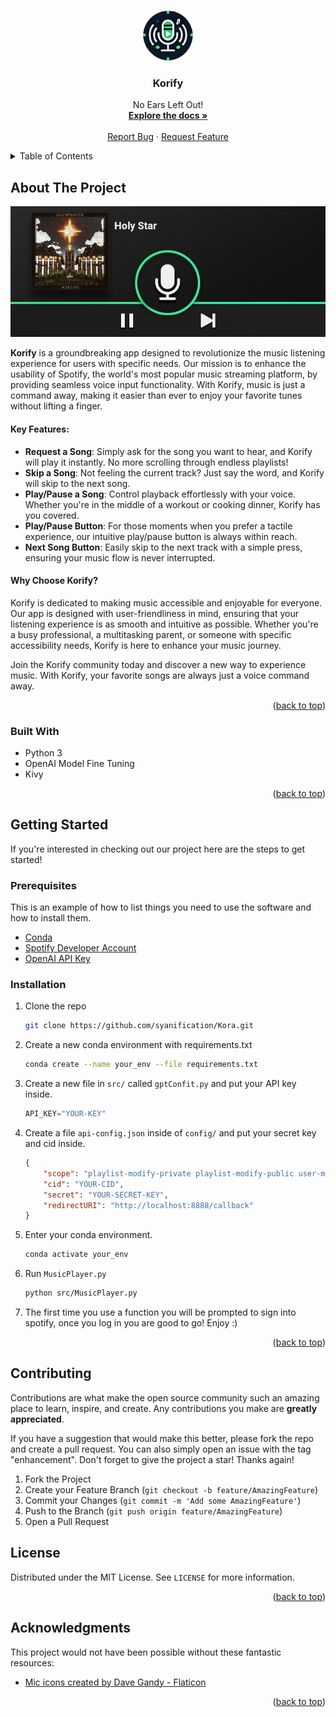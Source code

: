 <!-- Improved compatibility of back to top link: See: https://github.com/othneildrew/Best-README-Template/pull/73 -->
<a id="readme-top"></a>
<!--
*** Thanks for checking out the Best-README-Template. If you have a suggestion
*** that would make this better, please fork the repo and create a pull request
*** or simply open an issue with the tag "enhancement".
*** Don't forget to give the project a star!
*** Thanks again! Now go create something AMAZING! :D
-->



<!-- PROJECT SHIELDS -->
<!--
*** I'm using markdown "reference style" links for readability.
*** Reference links are enclosed in brackets [ ] instead of parentheses ( ).
*** See the bottom of this document for the declaration of the reference variables
*** for contributors-url, forks-url, etc. This is an optional, concise syntax you may use.
*** https://www.markdownguide.org/basic-syntax/#reference-style-links
-->
<!-- PROJECT LOGO -->
<br />
<div align="center">
  <a href="https://github.com/syanification/Kora">
    <img src="img/logo.png" alt="Logo" width="80" height="80">
  </a>

  <h3 align="center">Korify</h3>

  <p align="center">
    No Ears Left Out!
    <br />
    <a href="https://github.com/syanification/Kora"><strong>Explore the docs »</strong></a>
    <br />
    <br />
    <a href="https://github.com/syanification/Kora/issues/new?labels=bug&template=bug-report---.md">Report Bug</a>
    &middot;
    <a href="https://github.com/syanification/Kora/issues/new?labels=enhancement&template=feature-request---.md">Request Feature</a>
  </p>
</div>



<!-- TABLE OF CONTENTS -->
<details>
  <summary>Table of Contents</summary>
  <ol>
    <li>
      <a href="#about-the-project">About The Project</a>
      <ul>
        <li><a href="#built-with">Built With</a></li>
      </ul>
    </li>
    <li>
      <a href="#getting-started">Getting Started</a>
      <ul>
        <li><a href="#prerequisites">Prerequisites</a></li>
        <li><a href="#installation">Installation</a></li>
      </ul>
    </li>
    <li><a href="#license">License</a></li>
    <li><a href="#acknowledgments">Acknowledgments</a></li>
  </ol>
</details>

<!-- ABOUT THE PROJECT -->
## About The Project

[![Product Name Screen Shot][product-screenshot]](https://example.com)

**Korify** is a groundbreaking app designed to revolutionize the music listening experience for users with specific needs. Our mission is to enhance the usability of Spotify, the world's most popular music streaming platform, by providing seamless voice input functionality. With Korify, music is just a command away, making it easier than ever to enjoy your favorite tunes without lifting a finger.

#### Key Features:

- **Request a Song**: Simply ask for the song you want to hear, and Korify will play it instantly. No more scrolling through endless playlists!
- **Skip a Song**: Not feeling the current track? Just say the word, and Korify will skip to the next song.
- **Play/Pause a Song**: Control playback effortlessly with your voice. Whether you're in the middle of a workout or cooking dinner, Korify has you covered.
- **Play/Pause Button**: For those moments when you prefer a tactile experience, our intuitive play/pause button is always within reach.
- **Next Song Button**: Easily skip to the next track with a simple press, ensuring your music flow is never interrupted.

#### Why Choose Korify?

Korify is dedicated to making music accessible and enjoyable for everyone. Our app is designed with user-friendliness in mind, ensuring that your listening experience is as smooth and intuitive as possible. Whether you're a busy professional, a multitasking parent, or someone with specific accessibility needs, Korify is here to enhance your music journey.

Join the Korify community today and discover a new way to experience music. With Korify, your favorite songs are always just a voice command away.

<p align="right">(<a href="#readme-top">back to top</a>)</p>



### Built With


- Python 3
- OpenAI Model Fine Tuning
- Kivy
<p align="right">(<a href="#readme-top">back to top</a>)</p>



<!-- GETTING STARTED -->
## Getting Started

If you're interested in checking out our project here are the steps to get started!

### Prerequisites

This is an example of how to list things you need to use the software and how to install them.
* <a href="https://docs.conda.io/projects/conda/en/latest/user-guide/install/index.html">Conda</a>
* <a href="https://developer.spotify.com/">Spotify Developer Account</a>
* <a href="https://help.openai.com/en/articles/4936850-where-do-i-find-my-openai-api-key">OpenAI API Key</a>


### Installation

1. Clone the repo
   ```sh
   git clone https://github.com/syanification/Kora.git
   ```
2. Create a new conda environment with requirements.txt
    ```sh
    conda create --name your_env --file requirements.txt
    ```
3. Create a new file in `src/` called `gptConfit.py` and put your API key inside.
    ```py
    API_KEY="YOUR-KEY"
    ```
4. Create a file `api-config.json` inside of `config/` and put your secret key and cid inside.
    ```json
    {
        "scope": "playlist-modify-private playlist-modify-public user-modify-playback-state user-read-playback-state",
        "cid": "YOUR-CID",
        "secret": "YOUR-SECRET-KEY",
        "redirectURI": "http://localhost:8888/callback"
    }
    ```
5. Enter your conda environment.
    ```sh
    conda activate your_env
    ```
6. Run `MusicPlayer.py`
    ```sh
    python src/MusicPlayer.py
    ```
7. The first time you use a function you will be prompted to sign into spotify, once you log in you are good to go! Enjoy :\)

<p align="right">(<a href="#readme-top">back to top</a>)</p>



<!-- USAGE EXAMPLES -->
<!-- 
## Usage

Current functionality is as follows:

- Request a song via voice prompt
- Skip a song via voice prompt
- Play / Pause a song via voice prompt
- Play / Pause button
- Next song button

<p align="right">(<a href="#readme-top">back to top</a>)</p>
-->



<!-- CONTRIBUTING -->
## Contributing

Contributions are what make the open source community such an amazing place to learn, inspire, and create. Any contributions you make are **greatly appreciated**.

If you have a suggestion that would make this better, please fork the repo and create a pull request. You can also simply open an issue with the tag "enhancement".
Don't forget to give the project a star! Thanks again!

1. Fork the Project
2. Create your Feature Branch (`git checkout -b feature/AmazingFeature`)
3. Commit your Changes (`git commit -m 'Add some AmazingFeature'`)
4. Push to the Branch (`git push origin feature/AmazingFeature`)
5. Open a Pull Request


<!-- LICENSE -->
## License

Distributed under the MIT License. See `LICENSE` for more information.

<p align="right">(<a href="#readme-top">back to top</a>)</p>


<!-- ACKNOWLEDGMENTS -->
## Acknowledgments

This project would not have been possible without these fantastic resources:

* <a href="https://www.flaticon.com/free-icons/mic" title="mic icons">Mic icons created by Dave Gandy - Flaticon</a>

<p align="right">(<a href="#readme-top">back to top</a>)</p>



<!-- MARKDOWN LINKS & IMAGES -->
<!-- https://www.markdownguide.org/basic-syntax/#reference-style-links -->
[product-screenshot]: img/preview.png


